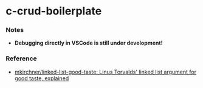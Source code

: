 c-crud-boilerplate
==================
### Notes
- **Debugging directly in VSCode is still under development!**

### Reference
- [mkirchner/linked-list-good-taste: Linus Torvalds' linked list argument for good taste, explained](https://github.com/mkirchner/linked-list-good-taste)